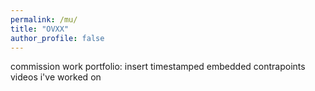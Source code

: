 ```yaml
---
permalink: /mu/
title: "OVXX"
author_profile: false
---
```


commission work portfolio:
insert timestamped embedded contrapoints videos i've worked on
